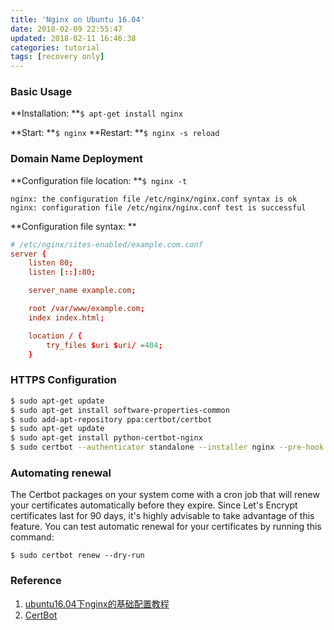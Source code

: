 ```yaml
---
title: 'Nginx on Ubuntu 16.04'
date: 2018-02-09 22:55:47
updated: 2018-02-11 16:46:38
categories: tutorial
tags: [recovery only]
---
```


### Basic Usage

**Installation: **`$ apt-get install nginx`

**Start: **`$ nginx` 
**Restart: **`$ nginx -s reload`

<!-- more -->

### Domain Name Deployment

**Configuration file location: **`$ nginx -t`

```
nginx: the configuration file /etc/nginx/nginx.conf syntax is ok
nginx: configuration file /etc/nginx/nginx.conf test is successful
```

**Configuration file syntax: ** 

```conf
# /etc/nginx/sites-enabled/example.com.conf
server {
	listen 80;
	listen [::]:80;

	server_name example.com;

	root /var/www/example.com;
	index index.html;

	location / {
		try_files $uri $uri/ =404;
	}
```

### HTTPS Configuration

```bash
$ sudo apt-get update
$ sudo apt-get install software-properties-common
$ sudo add-apt-repository ppa:certbot/certbot
$ sudo apt-get update
$ sudo apt-get install python-certbot-nginx 
$ sudo certbot --authenticator standalone --installer nginx --pre-hook "nginx -s stop" --post-hook "nginx"
```

### Automating renewal

The Certbot packages on your system come with a cron job that will renew your certificates automatically before they expire. Since Let's Encrypt certificates last for 90 days, it's highly advisable to take advantage of this feature. You can test automatic renewal for your certificates by running this command:

```
$ sudo certbot renew --dry-run
```

### Reference

1. [ubuntu16.04下nginx的基础配置教程](https://segmentfault.com/a/1190000009514737)
2. [CertBot](https://certbot.eff.org/#ubuntuxenial-nginx)